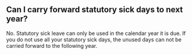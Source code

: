 ##  Can I carry forward statutory sick days to next year?

No. Statutory sick leave can only be used in the calendar year it is due. If
you do not use all your statutory sick days, the unused days can not be
carried forward to the following year.
